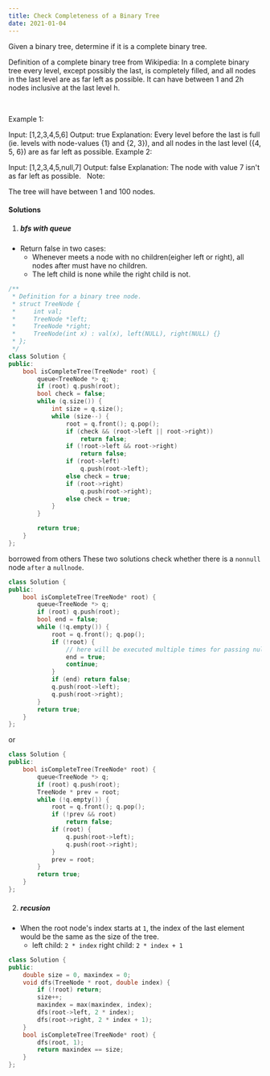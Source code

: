 ```yaml
---
title: Check Completeness of a Binary Tree
date: 2021-01-04
---
```

Given a binary tree, determine if it is a complete binary tree.

Definition of a complete binary tree from Wikipedia:
In a complete binary tree every level, except possibly the last, is completely filled, and all nodes in the last level are as far left as possible. It can have between 1 and 2h nodes inclusive at the last level h.

 

Example 1:



Input: [1,2,3,4,5,6]
Output: true
Explanation: Every level before the last is full (ie. levels with node-values {1} and {2, 3}), and all nodes in the last level ({4, 5, 6}) are as far left as possible.
Example 2:



Input: [1,2,3,4,5,null,7]
Output: false
Explanation: The node with value 7 isn't as far left as possible.
 
Note:

The tree will have between 1 and 100 nodes.

#### Solutions

1. ##### bfs with queue

- Return false in two cases:
    - Whenever meets a node with no children(eigher left or right), all nodes after must have no children.
    - The left child is none while the right child is not.

```cpp
/**
 * Definition for a binary tree node.
 * struct TreeNode {
 *     int val;
 *     TreeNode *left;
 *     TreeNode *right;
 *     TreeNode(int x) : val(x), left(NULL), right(NULL) {}
 * };
 */
class Solution {
public:
    bool isCompleteTree(TreeNode* root) {
        queue<TreeNode *> q;
        if (root) q.push(root);
        bool check = false;
        while (q.size()) {
            int size = q.size();
            while (size--) {
                root = q.front(); q.pop();
                if (check && (root->left || root->right))
                    return false;
                if (!root->left && root->right)
                    return false;
                if (root->left)
                    q.push(root->left);
                else check = true;
                if (root->right)
                    q.push(root->right);
                else check = true;
            }
        }

        return true;
    }
};
```

borrowed from others
These two solutions check whether there is a `nonnull` node `after` a `nullnode`.

```cpp
class Solution {
public:
    bool isCompleteTree(TreeNode* root) {
        queue<TreeNode *> q;
        if (root) q.push(root);
        bool end = false;
        while (!q.empty()) {
            root = q.front(); q.pop();
            if (!root) {
                // here will be executed multiple times for passing null nodes.
                end = true;
                continue;
            }
            if (end) return false;
            q.push(root->left);
            q.push(root->right);
        }
        return true;
    }
};
```

or

```cpp
class Solution {
public:
    bool isCompleteTree(TreeNode* root) {
        queue<TreeNode *> q;
        if (root) q.push(root);
        TreeNode * prev = root;
        while (!q.empty()) {
            root = q.front(); q.pop();
            if (!prev && root)
                return false;
            if (root) {
                q.push(root->left);
                q.push(root->right);
            }
            prev = root;
        }
        return true;
    }
};
```

2. ##### recusion

- When the root node's index starts at `1`, the index of the last element would be the same as the size of the tree.
    - left child: `2 * index`  right child: `2 * index + 1`

```cpp
class Solution {
public:
    double size = 0, maxindex = 0;
    void dfs(TreeNode * root, double index) {
        if (!root) return;
        size++;
        maxindex = max(maxindex, index);
        dfs(root->left, 2 * index);
        dfs(root->right, 2 * index + 1);
    }
    bool isCompleteTree(TreeNode* root) {
        dfs(root, 1);
        return maxindex == size;
    }
};
```